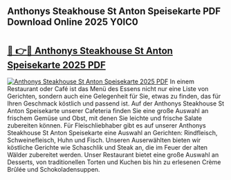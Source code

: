 ## Anthonys Steakhouse St Anton Speisekarte PDF Download Online 2025 Y0lC0

# <h2><a href="http://gcdtckg.nevu.top/?p=Anthonys+Steakhouse+St+Anton+Speisekarte">🔗 👉🔴 Anthonys Steakhouse St Anton Speisekarte 2025 PDF</a></h2>

[![Anthonys Steakhouse St Anton Speisekarte 2025 PDF](https://i.imgur.com/dBaPXMq.png)](http://gcdtckg.nevu.top/?p=Anthonys+Steakhouse+St+Anton+Speisekarte)
In einem Restaurant oder Café ist das Menü des Essens nicht nur eine Liste von Gerichten, sondern auch eine Gelegenheit für Sie, etwas zu finden, das für Ihren Geschmack köstlich und passend ist. Auf der Anthonys Steakhouse St Anton Speisekarte unserer Cafeteria finden Sie eine große Auswahl an frischem Gemüse und Obst, mit denen Sie leichte und frische Salate zubereiten können. Für Fleischliebhaber gibt es auf unserer Anthonys Steakhouse St Anton Speisekarte eine Auswahl an Gerichten: Rindfleisch, Schweinefleisch, Huhn und Fisch. Unseren Auserwählten bieten wir köstliche Gerichte wie Schaschlik und Steak an, die im Feuer der alten Wälder zubereitet werden. Unser Restaurant bietet eine große Auswahl an Desserts, von traditionellen Torten und Kuchen bis hin zu erlesenen Crème Brûlée und Schokoladensuppen.
